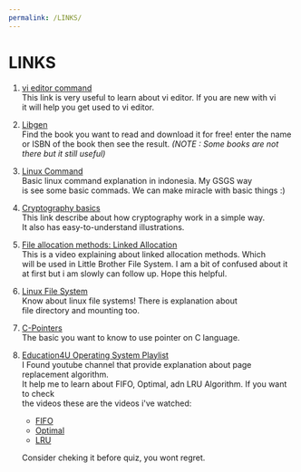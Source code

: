 ```yaml
---
permalink: /LINKS/
---
```


# LINKS
1. [vi editor command](https://www.cs.colostate.edu/helpdocs/vi.html)  
  This link is very useful to learn about vi editor. If you are new with vi  
  it will help you get used to vi editor.

2. [Libgen](https://libgen.is/)  
   Find the book you want to read and download it for free! enter the name  
   or ISBN of the book then see the result. *(NOTE : Some books are not there but it still useful)*
   
3. [Linux Command](https://www.hostinger.co.id/tutorial/perintah-dasar-linux)  
   Basic linux command explanation in indonesia. My GSGS way   
   is see some basic commads. We can make miracle with basic things :)
   
4. [Cryptography basics](https://www.thegeekstuff.com/2012/07/cryptography-basics/)  
   This link describe about how cryptography work in a simple way.  
   It also has easy-to-understand illustrations.
   
5. [File allocation methods: Linked Allocation](https://www.youtube.com/watch?v=tI3MACfFfFc)  
   This is a video explaining about linked allocation methods. Which  
   will be used in Little Brother File System. I am a bit of confused about it  
   at first but i am slowly can follow up. Hope this helpful.

6. [Linux File System](https://opensource.com/life/16/10/introduction-linux-filesystems)  
   Know about linux file systems! There is explanation about  
   file directory and mounting too.
   
7. [C-Pointers](https://www.programiz.com/c-programming/c-pointers)  
   The basic you want to know to use pointer on C language.
   
8. [Education4U Operating System Playlist](https://youtube.com/playlist?list=PLrjkTql3jnm9U1tSPnPQWQGIGNkUwBFv-)   
   I Found youtube channel that provide explanation about page replacement algorithm.  
   It help me to learn about FIFO, Optimal, adn LRU Algorithm. If you want to check  
   the videos these are the videos i've watched:  
   - [FIFO](https://www.youtube.com/watch?v=16kaPQtYo28&list=PLrjkTql3jnm9U1tSPnPQWQGIGNkUwBFv-&index=27)
   - [Optimal](https://www.youtube.com/watch?v=jeJIKKQcqpU&list=PLrjkTql3jnm9U1tSPnPQWQGIGNkUwBFv-&index=29)
   - [LRU](https://www.youtube.com/watch?v=u23ROrlSK_g&list=PLrjkTql3jnm9U1tSPnPQWQGIGNkUwBFv-&index=28)
   
   Consider cheking it before quiz, you wont regret.
